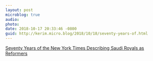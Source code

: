 ```yaml
---
layout: post
microblog: true
audio: 
photo: 
date: 2018-10-17 20:33:46 -0800
guid: http://kerim.micro.blog/2018/10/18/seventy-years-of.html
---
```

[Seventy Years of the New York Times Describing Saudi Royals as Reformers](http://www.jadaliyya.com/Details/34727)
